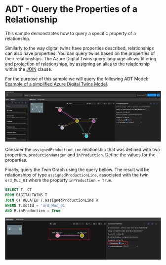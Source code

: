 # ADT - Query the Properties of a Relationship

This sample demonstrates how to query a specific property of a relationship.

Similarly to the way digital twins have properties described, relationships can also have properties. You can query twins based on the properties of their relationships. The Azure Digital Twins query language allows filtering and projection of relationships, by assigning an alias to the relationship within the [JOIN](https://docs.microsoft.com/en-us/azure/digital-twins/reference-query-clause-join) clause.

For the purpose of this sample we will query the following ADT Model: [Example of a simplified Azure Digital Twins Model](https://github.com/RobertEichenseer/AzureDigitalTwins_Models).

![Twin Graph](./images/twin_graph.PNG)

Consider the ```assignedProductionLine``` relationship that was defined with two properties, ```productionManager``` and ```inProduction```. Define the values for the properties.

Finally, query the Twin Graph using the query bellow. The result will be relationships of type ```assignedProductionLine```, associated with the twin  ```ord_Muc_01``` where the property ```inProduction = True```.

```SQL
SELECT T, CT 
FROM DIGITALTWINS T 
JOIN CT RELATED T.assignedProductionLine R 
WHERE T.$dtId = 'ord_Muc_01' 
AND R.inProduction = True
```

![Twin Graph Result](./images/query_result.PNG)

